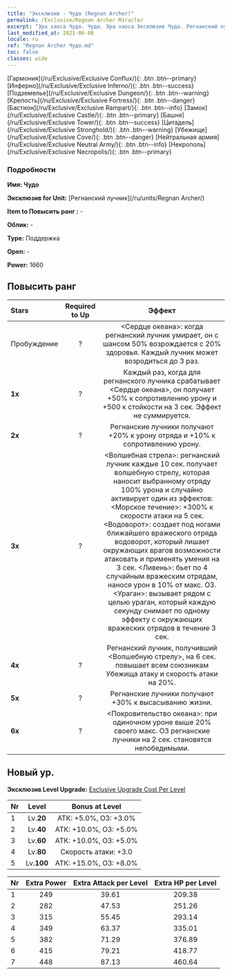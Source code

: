 ```yaml
---
title: "Эксклюзив - Чудо (Regnan Archer)"
permalink: /Exclusive/Regnan Archer Miracle/
excerpt: "Эра хаоса Чудо. Чудо. Эра хаоса Эксклюзив Чудо. Регнанский лучник Эксклюзив."
last_modified_at: 2021-06-08
locale: ru
ref: "Regnan Archer Чудо.md"
toc: false
classes: wide
---
```

 [Гармония](/ru/Exclusive/Exclusive Conflux/){: .btn .btn--primary} [Инферно](/ru/Exclusive/Exclusive Inferno/){: .btn .btn--success} [Подземелье](/ru/Exclusive/Exclusive Dungeon/){: .btn .btn--warning} [Крепость](/ru/Exclusive/Exclusive Fortress/){: .btn .btn--danger} [Бастион](/ru/Exclusive/Exclusive Rampart/){: .btn .btn--info} [Замок](/ru/Exclusive/Exclusive Castle/){: .btn .btn--primary} [Башня](/ru/Exclusive/Exclusive Tower/){: .btn .btn--success} [Цитадель](/ru/Exclusive/Exclusive Stronghold/){: .btn .btn--warning} [Убежище](/ru/Exclusive/Exclusive Cove/){: .btn .btn--danger} [Нейтральная армия](/ru/Exclusive/Exclusive Neutral Army/){: .btn .btn--info} [Некрополь](/ru/Exclusive/Exclusive Necropolis/){: .btn .btn--primary} 

### Подробности
 **Имя: Чудо** 

 **Эксклюзив for Unit:** [Регнанский лучник](/ru/units/Regnan Archer/) 

 **Item to Повысить ранг :** -

 **Облик:** -

 **Type:** Поддержка

 **Open:** -

 **Power:** 1660

## Повысить ранг 

  |     Stars    |  Required to Up | Эффект |
  |:-------------|:---------------:|:---------------:|
  |  Пробуждение  | ? | <Сердце океана>: когда регнанский лучник умирает, он с шансом 50% возрождается с 20% здоровья. Каждый лучник может возродиться до 3 раз. |
  | **1x** <i class="fas fa-star"/> | ? | Каждый раз, когда для регнанского лучника срабатывает <Сердце океана>, он получает +50% к сопротивлению урону и +500 к стойкости на 3 сек. Эффект не суммируется. |
  | **2x** <i class="fas fa-star"/> | ? | Регнанские лучники получают +20% к урону отряда и +10% к сопротивлению урону. |
  | **3x** <i class="fas fa-star"/> | ? | <Волшебная стрела>: регнанский лучник каждые 10 сек. получает волшебную стрелу, которая наносит выбранному отряду 100% урона и случайно активирует один из эффектов: <Морское течение>: +300% к скорости атаки на 5 сек. <Водоворот>: создает под ногами ближайшего вражеского отряда водоворот, который лишает окружающих врагов возможности атаковать и применять умения на 3 сек. <Ливень>: бьет по 4 случайным вражеским отрядам, нанося урон в 10% от макс. ОЗ. <Ураган>: вызывает рядом с целью ураган, который каждую секунду снимает по одному эффекту с окружающих вражеских отрядов в течение 3 сек. |
  | **4x** <i class="fas fa-star"/> | ? | Регнанский лучник, получивший <Волшебную стрелу>, на 6 сек. повышает всем союзникам Убежища атаку и скорость атаки на 20%. |
  | **5x** <i class="fas fa-star"/> | ? | Регнанские лучники получают +30% к высасыванию жизни. |
  | **6x** <i class="fas fa-star"/> | ? | <Покровительство океана>: при одиночном уроне выше 20% своего макс. ОЗ регнанские лучники на 2 сек. становятся непобедимыми. |


## Новый ур.
 **Эксклюзив Level Upgrade:** [Exclusive Upgrade Cost Per Level](/Exclusive/ExclusiveUpgradeCostPerLevel/)

  |  Nr  |   Level  | Bonus at Level |
  |:-----|:--------:|:--------------:|
  | 1 | Lv.**20** | АТК: +5.0%, ОЗ: +3.0% |
  | 2 | Lv.**40** | АТК: +10.0%, ОЗ: +5.0% |
  | 3 | Lv.**60** | АТК: +10.0%, ОЗ: +5.0% |
  | 4 | Lv.**80** | Скорость атаки: +3.0 |
  | 5 | Lv.**100** | АТК: +15.0%, ОЗ: +8.0% |


  |  Nr  |  Extra Power | Extra Attack per Level | Extra HP per Level |
  |:-----|:--------:|:--------:|:--------:|
  | 1 | 249 | 39.61 | 209.38 |
  | 2 | 282 | 47.53 | 251.26 |
  | 3 | 315 | 55.45 | 293.14 |
  | 4 | 349 | 63.37 | 335.01 |
  | 5 | 382 | 71.29 | 376.89 |
  | 6 | 415 | 79.21 | 418.77 |
  | 7 | 448 | 87.13 | 460.64 |


